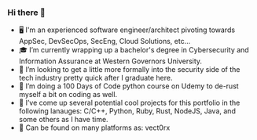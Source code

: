 ### Hi there 👋
- 🖥️ I'm an experienced software engineer/architect pivoting towards AppSec, DevSecOps, SecEng, Cloud Solutions, etc...
- 🎓 I’m currently wrapping up a bachelor's degree in Cybersecurity and Information Assurance at Western Governors University.
- 🤔 I’m looking to get a little more formally into the security side of the tech industry pretty quick after I graduate here.
- 🌱 I’m doing a 100 Days of Code python course on Udemy to de-rust myself a bit on coding as well.
- 🔭 I’ve come up several potential cool projects for this portfolio in the following lanauges: C/C++, Python, Ruby, Rust, NodeJS, Java, and some others as I have time.
- 💬 Can be found on many platforms as: vect0rx
